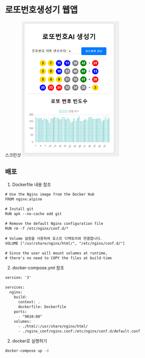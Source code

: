 # 로또번호생성기 웹앱
스크린샷 
<img src="screen1.png" width=320>

## 배포
1. Dockerfile 내용 참조
```
# Use the Nginx image from the Docker Hub
FROM nginx:alpine

# Install git
RUN apk --no-cache add git

# Remove the default Nginx configuration file
RUN rm -f /etc/nginx/conf.d/*

# Volume 설정을 사용하여 호스트 디렉토리와 연결합니다.
VOLUME ["/usr/share/nginx/html/", "/etc/nginx/conf.d/"]

# Since the user will mount volumes at runtime, 
# there's no need to COPY the files at build-time
```

2. docker-compose.yml 참조
```
version: '3'

services:
  nginx:
    build:
      context: .
      dockerfile: Dockerfile
    ports:
      - "9010:80"
    volumes:
      - ./html/:/usr/share/nginx/html/
      - ./nginx_conf/nginx.conf:/etc/nginx/conf.d/default.conf

```

2. docker로 실행허기
```sh
docker-compose up -d
```


